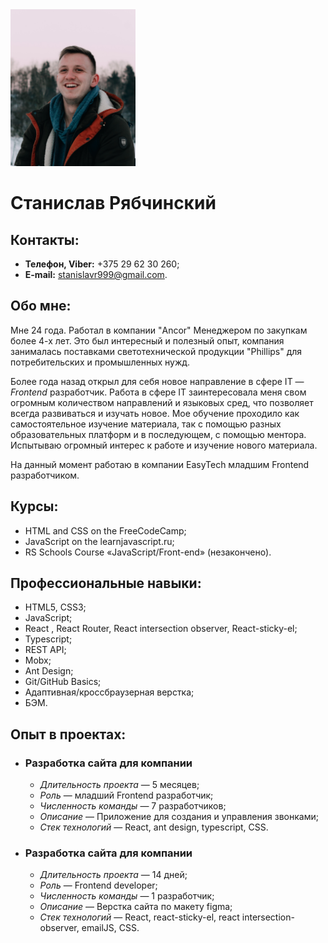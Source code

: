 <!-- ![my photo](/assets/img/my.jpg=250x250) -->
<img src="./assets/img/my.jpg" width="200" borderRadius="50px">

# Станислав Рябчинский

## Контакты:

- **Телефон, Viber:** +375 29 62 30 260;
- **E-mail:** stanislavr999@gmail.com.
<!-- - **LinkedIn** . -->

## Обо мне:

Мне 24 года. Работал в компании "Ancor" Менеджером по закупкам более 4-х лет. Это был интересный и полезный опыт, компания занималась поставками светотехнической продукции "Phillips" для потребительских и промышленных нужд.

Более года назад открыл для себя новое направление в сфере IT — *Frontend* разработчик. Работа в сфере IT заинтересовала меня свом огромным количеством направлений и языковых сред, что позволяет всегда развиваться и изучать новое. Мое обучение проходило как самостоятельное изучение материала, так с помощью разных образовательных платформ и в последующем, с помощью ментора. 
Испытываю огромный интерес к работе и изучение нового материала. 

На данный момент работаю в компании EasyTech младшим Frontend разработчиком.
## Курсы:

- HTML and CSS on the FreeCodeCamp;
- JavaScript on the learnjavascript.ru;
- RS Schools Course «JavaScript/Front-end» (незакончено).

## Профессиональные навыки:

- HTML5, CSS3;
- JavaScript;
- React , React Router, React intersection observer, React-sticky-el;
- Typescript;
- REST API;
- Mobx;
- Ant Design;
- Git/GitHub Basics;
- Адаптивная/кроссбраузерная верстка;
- БЭМ.

## Опыт в проектах:

- ### Разработка сайта для компании
  - *Длительность проекта* — 5 месяцев;
  - *Роль* — младший Frontend разработчик;
  - *Численность команды* — 7 разработчиков;
  - *Описание* — Приложение для создания и управления звонками;
  - *Стек технологий* — React, ant design, typescript, CSS.
- ### Разработка сайта для компании
  - *Длительность проекта* — 14 дней;
  - *Роль* — Frontend developer;
  - *Численность команды* — 1 разработчик;
  - *Описание* — Верстка сайта по макету figma;
  - *Стек технологий* — React, react-sticky-el, react intersection-observer, emailJS, CSS.


